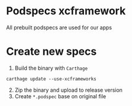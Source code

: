 # Podspecs xcframework
All prebuilt podspecs are used for our apps

# Create new specs
1. Build the binary with `Carthage`
```
carthage update --use-xcframeworks
```
2. Zip the binary and upload to release version
3. Create `*.podspec` base on original file
